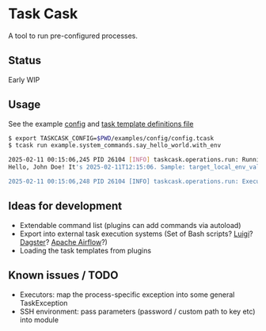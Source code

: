 # Task Cask

A tool to run pre-configured processes.

## Status

Early WIP

## Usage

See the example [config](examples/config/config.tcask) and [task template definitions file](examples/task_templates/system_commands.tcask)

```bash
$ export TASKCASK_CONFIG=$PWD/examples/config/config.tcask
$ tcask run example.system_commands.say_hello_world.with_env

2025-02-11 00:15:06,245 PID 26104 [INFO] taskcask.operations.run: Running a command...
Hello, John Doe! It's 2025-02-11T12:15:06. Sample: target_local_env_value. Deployment is: demo

2025-02-11 00:15:06,248 PID 26104 [INFO] taskcask.operations.run: Execution started at 2025-02-11 00:15:06.247525 and finished at 2025-02-11 00:15:06.247525. Time elapsed: 0:00:00.001310
```

## Ideas for development

- Extendable command list (plugins can add commands via autoload)
- Export into external task execution systems (Set of Bash scripts? [Luigi](https://luigi.readthedocs.io/)? [Dagster](https://dagster.io/)? [Apache Airflow](https://airflow.apache.org/)?)
- Loading the task templates from plugins

## Known issues / TODO

- Executors: map the process-specific exception into some general TaskException
- SSH environment: pass parameters (password / custom path to key etc) into module
